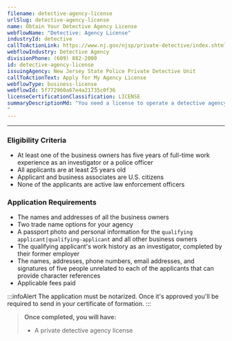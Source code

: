 ```yaml
---
filename: detective-agency-license
urlSlug: detective-agency-license
name: Obtain Your Detective Agency License
webflowName: "Detective: Agency License"
industryId: detective
callToActionLink: https://www.nj.gov/njsp/private-detective/index.shtml
webflowIndustry: Detective Agency
divisionPhone: (609) 882-2000
id: detective-agency-license
issuingAgency: New Jersey State Police Private Detective Unit
callToActionText: Apply for My Agency License
webflowType: business-license
webflowId: 5f772960a67e4a21735c0f36
licenseCertificationClassification: LICENSE
summaryDescriptionMd: "You need a license to operate a detective agency. To prepare for the application, consider reading the [Private Detective License Application Instructions](https://www.nj.gov/njsp/private-detective/pdf/sp-171-instructions_2020.pdf) and the [New Jersey State Police Private Detective Information](https://www.nj.gov/njsp/private-detective/index.shtml).
"
---
```


---

### Eligibility Criteria

- At least one of the business owners has five years of full-time work experience as an investigator or a police officer
- All applicants are at least 25 years old
- Applicant and business associates are U.S. citizens
- None of the applicants are active law enforcement officers

### Application Requirements

- The names and addresses of all the business owners
- Two trade name options for your agency
- A passport photo and personal information for the `qualifying applicant|qualifying-applicant` and all other business owners
- The qualifying applicant's work history as an investigator, completed by their former employer
- The names, addresses, phone numbers, email addresses, and signatures of five people unrelated to each of the applicants that can provide character references
- Applicable fees paid

:::infoAlert
The application must be notarized. Once it's approved you'll be required to send in your certificate of formation.
:::

> **Once completed, you will have:**
>
> - A private detective agency license
